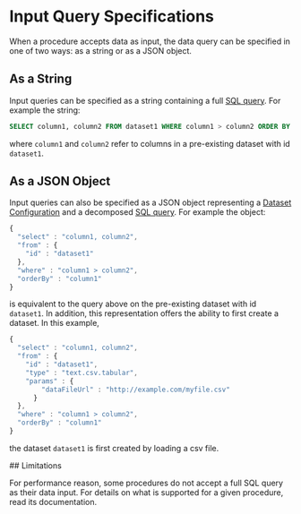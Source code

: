 # Input Query Specifications

When a procedure accepts data as input, the data query can be specified in one of two ways: as a string or as a JSON object.

## As a String

Input queries can be specified as a string containing a full [SQL query](../sql/Sql.md). For example the string:

```sql
SELECT column1, column2 FROM dataset1 WHERE column1 > column2 ORDER BY column1
```

where `column1` and `column2` refer to columns in a pre-existing dataset with id `dataset1`.


## As a JSON Object

Input queries can also be specified as a JSON object representing a [Dataset Configuration](../datasets/DatasetConfig.md) and a decomposed [SQL query](../sql/Sql.md).  For example the object:

```javascript
{
  "select" : "column1, column2",
  "from" : {
    "id" : "dataset1"
  },
  "where" : "column1 > column2",
  "orderBy" : "column1"
}
```

is equivalent to the query above on the pre-existing dataset with id `dataset1`.  In addition, this representation
offers the ability to first create a dataset.  In this example,

```javascript
{
  "select" : "column1, column2",
  "from" : {
    "id" : "dataset1",
    "type" : "text.csv.tabular",
    "params" : {
        "dataFileUrl" : "http://example.com/myfile.csv"
      }
  },
  "where" : "column1 > column2",
  "orderBy" : "column1"
}
```

the dataset `dataset1` is first created by loading a csv file.

<div id=contrained-data-spec>
## Limitations

For performance reason, some procedures do not accept a full SQL query as their data input.  For details on what
is supported for a given procedure, read its documentation.


